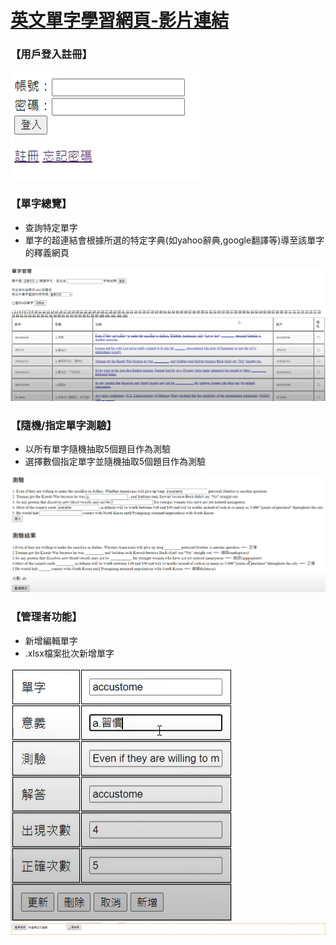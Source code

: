 # [英文單字學習網頁-影片連結](<https://youtu.be/VtW4F7_tu_I?si=jkWiYflye1md4zD8>)


### 【用戶登入註冊】
![user](https://github.com/chi0127/English-vocabulary-practice-webpages/blob/main/media/user.png)

### 【單字總覽】
- 查詢特定單字
- 單字的超連結會根據所選的特定字典(如yahoo辭典,google翻譯等)導至該單字的釋義網頁

![words](https://github.com/chi0127/English-vocabulary-practice-webpages/blob/main/media/words.png)
### 【隨機/指定單字測驗】
- 以所有單字隨機抽取5個題目作為測驗
- 選擇數個指定單字並隨機抽取5個題目作為測驗

![test](https://github.com/chi0127/English-vocabulary-practice-webpages/blob/main/media/test.png)
### 【管理者功能】
- 新增編輯單字
- .xlsx檔案批次新增單字

![image](https://github.com/chi0127/English-vocabulary-practice-webpages/blob/main/media/edit%20words.png)
![image](https://github.com/chi0127/English-vocabulary-practice-webpages/blob/main/media/edit%20words_2.png)
